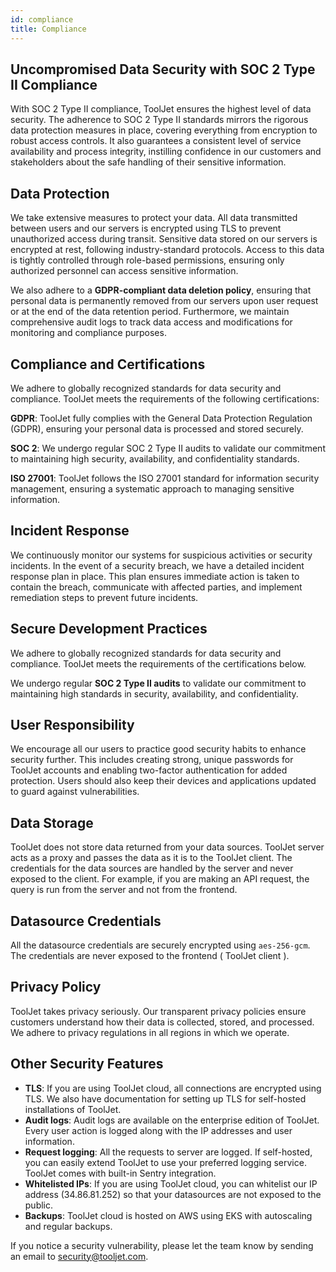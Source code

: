 ```yaml
---
id: compliance
title: Compliance
---
```


## Uncompromised Data Security with SOC 2 Type II Compliance

With SOC 2  Type II compliance, ToolJet ensures the highest level of data security. The adherence to SOC 2  Type II standards mirrors the rigorous data protection measures in place, covering everything from encryption to robust access controls. It also guarantees a consistent level of service availability and process integrity, instilling confidence in our customers and stakeholders about the safe handling of their sensitive information.

## Data Protection
We take extensive measures to protect your data. All data transmitted between users and our servers is encrypted using TLS to prevent unauthorized access during transit. Sensitive data stored on our servers is encrypted at rest, following industry-standard protocols. Access to this data is tightly controlled through role-based permissions, ensuring only authorized personnel can access sensitive information.

We also adhere to a **GDPR-compliant data deletion policy**, ensuring that personal data is permanently removed from our servers upon user request or at the end of the data retention period. Furthermore, we maintain comprehensive audit logs to track data access and modifications for monitoring and compliance purposes.

## Compliance and Certifications
We adhere to globally recognized standards for data security and compliance. ToolJet meets the requirements of the following certifications:

**GDPR**: ToolJet fully complies with the General Data Protection Regulation (GDPR), ensuring your personal data is processed and stored securely.

**SOC 2**: We undergo regular SOC 2 Type II audits to validate our commitment to maintaining high security, availability, and confidentiality standards.

**ISO 27001**: ToolJet follows the ISO 27001 standard for information security management, ensuring a systematic approach to managing sensitive information.

## Incident Response
We continuously monitor our systems for suspicious activities or security incidents. In the event of a security breach, we have a detailed incident response plan in place. This plan ensures immediate action is taken to contain the breach, communicate with affected parties, and implement remediation steps to prevent future incidents.

## Secure Development Practices
We adhere to globally recognized standards for data security and compliance. ToolJet meets the requirements of the certifications below.

We undergo regular **SOC 2 Type II audits** to validate our commitment to maintaining high standards in security, availability, and confidentiality.

## User Responsibility
We encourage all our users to practice good security habits to enhance security further. This includes creating strong, unique passwords for ToolJet accounts and enabling two-factor authentication for added protection. Users should also keep their devices and applications updated to guard against vulnerabilities.


## Data Storage

ToolJet does not store data returned from your data sources. ToolJet server acts as a proxy and passes the data as it is to the ToolJet client. The credentials for the data sources are handled by the server and never exposed to the client. For example, if you are making an API request, the query is run from the server and not from the frontend.


## Datasource Credentials
All the datasource credentials are securely encrypted using `aes-256-gcm`. The credentials are never exposed to the frontend ( ToolJet client ).

## Privacy Policy
ToolJet takes privacy seriously. Our transparent privacy policies ensure customers understand how their data is collected, stored, and processed. We adhere to privacy regulations in all regions in which we operate.

## Other Security Features
- **TLS**: If you are using ToolJet cloud, all connections are encrypted using TLS. We also have documentation for setting up TLS for self-hosted installations of ToolJet.
- **Audit logs**: Audit logs are available on the enterprise edition of ToolJet. Every user action is logged along with the IP addresses and user information.
- **Request logging**: All the requests to server are logged. If self-hosted, you can easily extend ToolJet to use your preferred logging service. ToolJet comes with built-in Sentry integration.
- **Whitelisted IPs**: If you are using ToolJet cloud, you can whitelist our IP address (34.86.81.252) so that your datasources are not exposed to the public.
- **Backups**: ToolJet cloud is hosted on AWS using EKS with autoscaling and regular backups.

If you notice a security vulnerability, please let the team know by sending an email to [security@tooljet.com](mailto:security@tooljet.com). 

